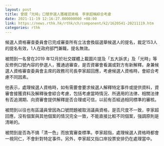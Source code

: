 ```yaml
---
layout: post
title: 曾提「光時」口號參選人獲確認資格　李家超稱綜合考慮
date: 2021-11-19 12:16:27.000000000 +08:00
link: https://news.rthk.hk/rthk/ch/component/k2/1620541-20211119.htm
categories: rthk
---
```


候選人資格審查委員會已完成審查所有立法會換屆選舉候選人的提名，裁定153人的提名有效，1人在政府部門兼職，提名無效。

被問到一名曾在2019 年12月於社交媒體上載圖片提及「五大訴求」及「光時」等反修例口號內容的參選人，獲通過審查，是否資審會看漏或對方有新解釋。身兼候選人資格審查委員會主席的政務司司長李家超回應，考慮候選人資格時，會綜合考慮不同因素。

他表示，處理候選人資格時，如有需要會要求候選人解釋特定事件或提供資料，資審會接獲資料及解釋後會綜合考慮，包括考慮當時情況、所適用的法律、相關法律有否追溯期、向資審會提供解釋是否合理或可信，以前有否經過相同標準的審核。

被問到以往也有區議員曾因為口號問題被取消議員資格，是否尺度不一致，李家超回應，沒有個案與其他個案的情況完全一致，不能直接比較不同個案，強調原則是清晰的。

被問到是否為不搞「清一色」而放寬審查標準。李家超指，處理候選人資格時都會一視同仁，不會針對特定事件。另外，李家超又指口岸投票安排仍在處理當中。

